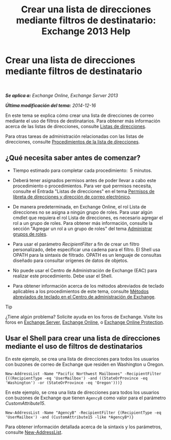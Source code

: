 ﻿---
title: 'Crear una lista de direcciones mediante filtros de destinatario: Exchange 2013 Help'
TOCTitle: Crear una lista de direcciones mediante filtros de destinatario
ms:assetid: 8eabea64-97c6-40af-b61c-9b6a125cbdf1
ms:mtpsurl: https://technet.microsoft.com/es-es/library/Bb123718(v=EXCHG.150)
ms:contentKeyID: 49895770
ms.date: 05/22/2018
mtps_version: v=EXCHG.150
ms.translationtype: MT
---

# Crear una lista de direcciones mediante filtros de destinatario

 

_**Se aplica a:** Exchange Online, Exchange Server 2013_

_**Última modificación del tema:** 2014-12-16_

En este tema se explica cómo crear una lista de direcciones de correo mediante el uso de filtros de destinatarios. Para obtener más información acerca de las listas de direcciones, consulte [Listas de direcciones](address-lists-exchange-2013-help.md).

Para otras tareas de administración relacionadas con las listas de direcciones, consulte [Procedimientos de la lista de direcciones](address-list-procedures-exchange-2013-help.md).

## ¿Qué necesita saber antes de comenzar?

  - Tiempo estimado para completar cada procedimiento:  5 minutos.

  - Deberá tener asignados permisos antes de poder llevar a cabo este procedimiento o procedimientos. Para ver qué permisos necesita, consulte el Entrada "Listas de direcciones" en el tema [Permisos de libreta de direcciones y dirección de correo electrónico](email-address-and-address-book-permissions-exchange-2013-help.md).

  - De manera predeterminada, en Exchange Online, el rol Lista de direcciones no se asigna a ningún grupo de roles. Para usar algún cmdlet que requiera el rol Lista de direcciones, es necesario agregar el rol a un grupo de roles. Para obtener más información, consulte la sección "Agregar un rol a un grupo de roles" del tema [Administrar grupos de roles](manage-role-groups-exchange-2013-help.md).

  - Para usar el parámetro *RecipientFilter* a fin de crear un filtro personalizado, debe especificar una cadena para el filtro. El Shell usa OPATH para la sintaxis de filtrado. OPATH es un lenguaje de consultas diseñado para consultar orígenes de datos de objetos.

  - No puede usar el Centro de Administración de Exchange (EAC) para realizar este procedimiento. Debe usar el Shell.

  - Para obtener información acerca de los métodos abreviados de teclado aplicables a los procedimientos de este tema, consulte [Métodos abreviados de teclado en el Centro de administración de Exchange](keyboard-shortcuts-in-the-exchange-admin-center-exchange-online-protection-help.md).


> [!TIP]
> ¿Tiene algún problema? Solicite ayuda en los foros de Exchange. Visite los foros en <A href="https://go.microsoft.com/fwlink/p/?linkid=60612">Exchange Server</A>, <A href="https://go.microsoft.com/fwlink/p/?linkid=267542">Exchange Online</A>, o <A href="https://go.microsoft.com/fwlink/p/?linkid=285351">Exchange Online Protection</A>.



## Usar el Shell para crear una lista de direcciones mediante el uso de filtros de destinatarios

En este ejemplo, se crea una lista de direcciones para todos los usuarios con buzones de correo de Exchange que residen en Washington u Oregon.

    New-AddressList -Name "Pacific Northwest Mailboxes" -RecipientFilter {((RecipientType -eq 'UserMailbox') -and ((StateOrProvince -eq 'Washington') -or (StateOrProvince -eq 'Oregon')))}

En este ejemplo, se crea una lista de direcciones para todos los usuarios con buzones de Exchange que tienen `AgencyB` como valor para el parámetro *CustomAttribute15*.

    New-AddressList -Name "AgencyB" -RecipientFilter {(RecipientType -eq 'UserMailbox') -and (CustomAttribute15 -like *AgencyB*)}

Para obtener información detallada acerca de la sintaxis y los parámetros, consulte [New-AddressList](https://technet.microsoft.com/es-es/library/aa996912\(v=exchg.150\)).

